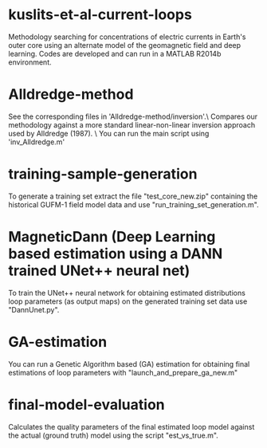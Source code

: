 # kuslits-et-al-current-loops
Methodology searching for concentrations of electric currents in Earth's outer core using an alternate model of the geomagnetic field and deep learning.
Codes are developed and can run in a MATLAB R2014b environment.

# Alldredge-method
See the corresponding files in 'Alldredge-method/inversion'.\\
Compares our methodology against a more standard linear-non-linear inversion approach used by Alldredge (1987). \\
You can run the main script using 'inv_Alldredge.m'

# training-sample-generation
To generate a training set extract the file "test_core_new.zip" containing the historical GUFM-1 field model data and use "run_training_set_generation.m".

# MagneticDann (Deep Learning based estimation using a DANN trained UNet++ neural net)
To train the UNet++ neural network for obtaining estimated distributions loop parameters (as output maps) on the generated training set data use "DannUnet.py".

# GA-estimation
You can run a Genetic Algorithm based (GA) estimation for obtaining final estimations of loop parameters with "launch_and_prepare_ga_new.m"

# final-model-evaluation
Calculates the quality parameters of the final estimated loop model against the actual (ground truth) model using the script "est_vs_true.m".
